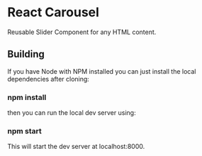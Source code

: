 # React Carousel

Reusable Slider Component for any HTML content.

## Building

If you have Node with NPM installed you can just install the local dependencies after cloning:

### npm install

then you can run the local dev server using:

### npm start

This will start the dev server at localhost:8000.